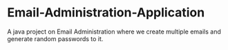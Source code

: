 # Email-Administration-Application
A java project on Email Administration  where we create multiple emails and generate random passwords  to it.
